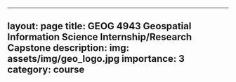 
---
layout: page
title: GEOG 4943 Geospatial Information Science Internship/Research Capstone
description: 
img: assets/img/geo_logo.jpg
importance: 3
category: course
---
